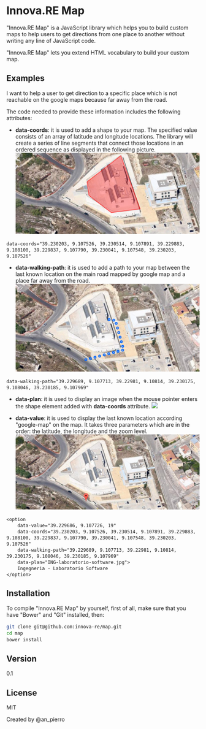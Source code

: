 Innova.RE Map
=========

"Innova.RE Map" is a JavaScript library which helps you to build custom maps to help users to get directions from one place to another without writing any line of JavaScript code.


"Innova.RE Map" lets you extend HTML vocabulary to build your custom map. 

Examples
--------------

I want to help a user to get direction to a specific place which is not reachable on the google maps because far away from the road.

The code needed to provide these information includes the following attributes:

 - **data-coords**: it is used to add a shape to your map. The specified value consists of an array of latitude and longitude locations. The library will create a series of line segments that connect those locations in an ordered sequence as displayed in the following picture.
 ![](src/images/readme-data-coords.png?raw=true)

```
data-coords="39.230203, 9.107526, 39.230514, 9.107891, 39.229883, 9.108100, 39.229837, 9.107790, 39.230041, 9.107548, 39.230203, 9.107526"
```

- **data-walking-path**: it is used to add a path to your map between the last known location on the main road mapped by google map and a place far away from the road.
 ![](src/images/readme-walking-path.png?raw=true)

```
data-walking-path="39.229689, 9.107713, 39.22981, 9.10814, 39.230175, 9.108046, 39.230185, 9.107969"
```

- **data-plan**: it is used to display an image when the mouse pointer enters the shape element added with **data-coords** attribute.
 ![](src/images/readme-data-plan.png?raw=true)

- **data-value**: it is used to display the last known location according "google-map" on the map. It takes three parameters which are in the order: the latitude, the longitude and the zoom level.
![](src/images/readme-last-known-location-plan.png?raw=true)

```
<option 
    data-value="39.229686, 9.107726, 19"
    data-coords="39.230203, 9.107526, 39.230514, 9.107891, 39.229883, 9.108100, 39.229837, 9.107790, 39.230041, 9.107548, 39.230203, 9.107526"
    data-walking-path="39.229689, 9.107713, 39.22981, 9.10814, 39.230175, 9.108046, 39.230185, 9.107969"
    data-plan="ING-laboratorio-software.jpg">
    Ingegneria - Laboratorio Software
</option>
```

Installation
--------------
To compile "Innova.RE Map" by yourself, first of all, make sure that you have "Bower" and "Git" installed, then:
```sh
git clone git@github.com:innova-re/map.git
cd map
bower install 
```

Version
----

0.1

License
----

MIT

Created by @an_pierro
